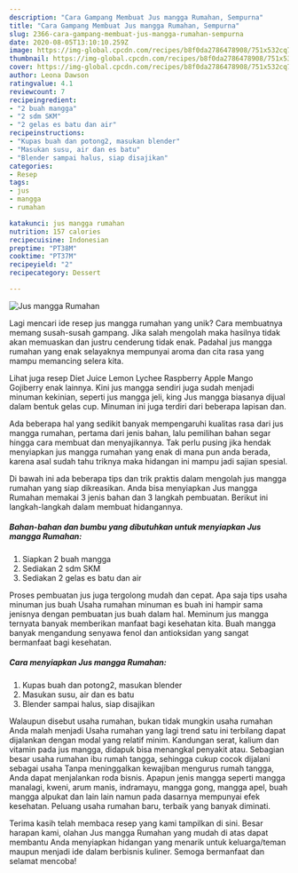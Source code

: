 ```yaml
---
description: "Cara Gampang Membuat Jus mangga Rumahan, Sempurna"
title: "Cara Gampang Membuat Jus mangga Rumahan, Sempurna"
slug: 2366-cara-gampang-membuat-jus-mangga-rumahan-sempurna
date: 2020-08-05T13:10:10.259Z
image: https://img-global.cpcdn.com/recipes/b8f0da2786478908/751x532cq70/jus-mangga-rumahan-foto-resep-utama.jpg
thumbnail: https://img-global.cpcdn.com/recipes/b8f0da2786478908/751x532cq70/jus-mangga-rumahan-foto-resep-utama.jpg
cover: https://img-global.cpcdn.com/recipes/b8f0da2786478908/751x532cq70/jus-mangga-rumahan-foto-resep-utama.jpg
author: Leona Dawson
ratingvalue: 4.1
reviewcount: 7
recipeingredient:
- "2 buah mangga"
- "2 sdm SKM"
- "2 gelas es batu dan air"
recipeinstructions:
- "Kupas buah dan potong2, masukan blender"
- "Masukan susu, air dan es batu"
- "Blender sampai halus, siap disajikan"
categories:
- Resep
tags:
- jus
- mangga
- rumahan

katakunci: jus mangga rumahan 
nutrition: 157 calories
recipecuisine: Indonesian
preptime: "PT38M"
cooktime: "PT37M"
recipeyield: "2"
recipecategory: Dessert

---
```



![Jus mangga Rumahan](https://img-global.cpcdn.com/recipes/b8f0da2786478908/751x532cq70/jus-mangga-rumahan-foto-resep-utama.jpg)

Lagi mencari ide resep jus mangga rumahan yang unik? Cara membuatnya memang susah-susah gampang. Jika salah mengolah maka hasilnya tidak akan memuaskan dan justru cenderung tidak enak. Padahal jus mangga rumahan yang enak selayaknya mempunyai aroma dan cita rasa yang mampu memancing selera kita.

Lihat juga resep Diet Juice Lemon Lychee Raspberry Apple Mango Gojiberry enak lainnya. Kini jus mangga sendiri juga sudah menjadi minuman kekinian, seperti jus mangga jeli, king Jus mangga biasanya dijual dalam bentuk gelas cup. Minuman ini juga terdiri dari beberapa lapisan dan.

Ada beberapa hal yang sedikit banyak mempengaruhi kualitas rasa dari jus mangga rumahan, pertama dari jenis bahan, lalu pemilihan bahan segar hingga cara membuat dan menyajikannya. Tak perlu pusing jika hendak menyiapkan jus mangga rumahan yang enak di mana pun anda berada, karena asal sudah tahu triknya maka hidangan ini mampu jadi sajian spesial.


Di bawah ini ada beberapa tips dan trik praktis dalam mengolah jus mangga rumahan yang siap dikreasikan. Anda bisa menyiapkan Jus mangga Rumahan memakai 3 jenis bahan dan 3 langkah pembuatan. Berikut ini langkah-langkah dalam membuat hidangannya.

<!--inarticleads1-->

##### Bahan-bahan dan bumbu yang dibutuhkan untuk menyiapkan Jus mangga Rumahan:

1. Siapkan 2 buah mangga
1. Sediakan 2 sdm SKM
1. Sediakan 2 gelas es batu dan air


Proses pembuatan jus juga tergolong mudah dan cepat. Apa saja tips usaha minuman jus buah Usaha rumahan minuman es buah ini hampir sama jenisnya dengan pembuatan jus buah dalam hal. Meminum jus mangga ternyata banyak memberikan manfaat bagi kesehatan kita. Buah mangga banyak mengandung senyawa fenol dan antioksidan yang sangat bermanfaat bagi kesehatan. 

<!--inarticleads2-->

##### Cara menyiapkan Jus mangga Rumahan:

1. Kupas buah dan potong2, masukan blender
1. Masukan susu, air dan es batu
1. Blender sampai halus, siap disajikan


Walaupun disebut usaha rumahan, bukan tidak mungkin usaha rumahan Anda malah menjadi Usaha rumahan yang lagi trend satu ini terbilang dapat dijalankan dengan modal yang relatif minim. Kandungan serat, kalium dan vitamin pada jus mangga, didapuk bisa menangkal penyakit atau. Sebagian besar usaha rumahan ibu rumah tangga, sehingga cukup cocok dijalani sebagai usaha Tanpa meninggalkan kewajiban mengurus rumah tangga, Anda dapat menjalankan roda bisnis. Apapun jenis mangga seperti mangga manalagi, kweni, arum manis, indramayu, mangga gong, mangga apel, buah mangga alpukat dan lain lain namun pada dasarnya mempunyai efek kesehatan. Peluang usaha rumahan baru, terbaik yang banyak diminati. 

Terima kasih telah membaca resep yang kami tampilkan di sini. Besar harapan kami, olahan Jus mangga Rumahan yang mudah di atas dapat membantu Anda menyiapkan hidangan yang menarik untuk keluarga/teman maupun menjadi ide dalam berbisnis kuliner. Semoga bermanfaat dan selamat mencoba!
